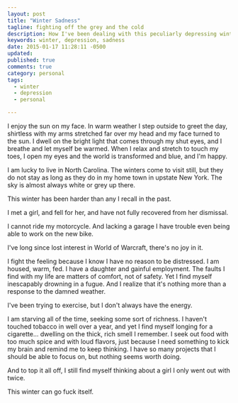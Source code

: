 ```yaml
---
layout: post
title: "Winter Sadness"
tagline: fighting off the grey and the cold
description: How I've been dealing with this peculiarly depressing winter
keywords: winter, depression, sadness
date: 2015-01-17 11:28:11 -0500
updated:
published: true
comments: true
category: personal
tags:
  - winter
  - depression
  - personal

---
```


I enjoy the sun on my face. In warm weather I step outside to greet
the day, shirtless with my arms stretched far over my head and my face
turned to the sun. I dwell on the bright light that comes through my
shut eyes, and I breathe and let myself be warmed. When I relax and
stretch to touch my toes, I open my eyes and the world is transformed
and blue, and I'm happy.

I am lucky to live in North Carolina. The winters come to visit still,
but they do not stay as long as they do in my home town in upstate New
York. The sky is almost always white or grey up there.

This winter has been harder than any I recall in the past.

<!-- more -->

I met a girl, and fell for her, and have not fully recovered from her
dismissal.

I cannot ride my motorcycle. And lacking a garage I have trouble even
being able to work on the new bike.

I've long since lost interest in World of Warcraft, there's no joy in
it.

I fight the feeling because I know I have no reason to be
distressed. I am housed, warm, fed. I have a daughter and gainful
employment. The faults I find with my life are matters of comfort, not
of safety. Yet I find myself inescapably drowning in a fugue. And I
realize that it's nothing more than a response to the damned weather.

I've been trying to exercise, but I don't always have the energy.

I am starving all of the time, seeking some sort of richness. I
haven't touched tobacco in well over a year, and yet I find myself
longing for a cigarette... dwelling on the thick, rich smell I
remember. I seek out food with too much spice and with loud flavors,
just because I need something to kick my brain and remind me to keep
thinking. I have so many projects that I should be able to focus on,
but nothing seems worth doing.

And to top it all off, I still find myself thinking about a girl I
only went out with twice.

This winter can go fuck itself.
